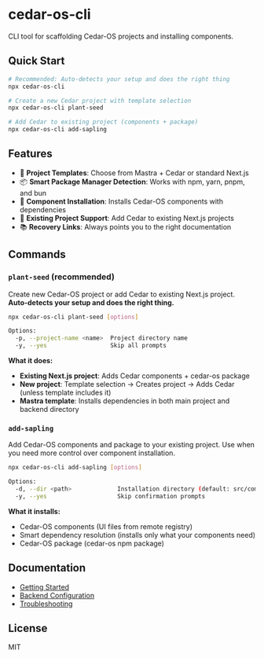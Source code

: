 # cedar-os-cli

CLI tool for scaffolding Cedar-OS projects and installing components.

## Quick Start

```bash
# Recommended: Auto-detects your setup and does the right thing
npx cedar-os-cli

# Create a new Cedar project with template selection
npx cedar-os-cli plant-seed

# Add Cedar to existing project (components + package)
npx cedar-os-cli add-sapling
```

## Features

- 🚀 **Project Templates**: Choose from Mastra + Cedar or standard Next.js
- 📦 **Smart Package Manager Detection**: Works with npm, yarn, pnpm, and bun
- 🌱 **Component Installation**: Installs Cedar-OS components with dependencies
- 🔧 **Existing Project Support**: Add Cedar to existing Next.js projects
- 📚 **Recovery Links**: Always points you to the right documentation

## Commands

### `plant-seed` (recommended)
Create new Cedar-OS project or add Cedar to existing Next.js project. **Auto-detects your setup and does the right thing.**

```bash
npx cedar-os-cli plant-seed [options]

Options:
  -p, --project-name <name>  Project directory name
  -y, --yes                  Skip all prompts
```

**What it does:**
- **Existing Next.js project**: Adds Cedar components + cedar-os package
- **New project**: Template selection → Creates project → Adds Cedar (unless template includes it)
- **Mastra template**: Installs dependencies in both main project and backend directory

### `add-sapling`  
Add Cedar-OS components and package to your existing project. Use when you need more control over component installation.

```bash
npx cedar-os-cli add-sapling [options]

Options:
  -d, --dir <path>             Installation directory (default: src/components/cedar-os)
  -y, --yes                    Skip confirmation prompts
```

**What it installs:**
- Cedar-OS components (UI files from remote registry)
- Smart dependency resolution (installs only what your components need)
- Cedar-OS package (cedar-os npm package)

## Documentation

- [Getting Started](https://docs.cedarcopilot.com/getting-started/getting-started)
- [Backend Configuration](https://docs.cedarcopilot.com/getting-started/agent-backend-connection/agent-backend-connection#initial-configuration)
- [Troubleshooting](https://docs.cedarcopilot.com/getting-started/getting-started#troubleshooting)

## License

MIT